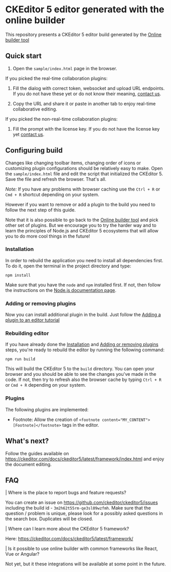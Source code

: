 # CKEditor 5 editor generated with the online builder

This repository presents a CKEditor 5 editor build generated by the [Online builder tool](https://ckeditor.com/ckeditor-5/online-builder)

## Quick start

1. Open the `sample/index.html` page in the browser.

If you picked the real-time collaboration plugins:

1. Fill the dialog with correct token, websocket and upload URL endpoints. If you do not have these yet or do not know their meaning, [contact us](https://ckeditor.com/contact/).

1. Copy the URL and share it or paste in another tab to enjoy real-time collaborative editing.

If you picked the non-real-time collaboration plugins:

1. Fill the prompt with the license key. If you do not have the license key yet [contact us](https://ckeditor.com/contact/).

## Configuring build

Changes like changing toolbar items, changing order of icons or customizing plugin configurations should be relatively easy to make. Open the `sample/index.html` file and edit the script that initialized the CKEditor 5. Save the file and refresh the browser. That's all.

*Note:* If you have any problems with browser caching use the `Ctrl + R` or `Cmd + R` shortcut depending on your system.

However if you want to remove or add a plugin to the build you need to follow the next step of this guide.

Note that it is also possible to go back to the [Online builder tool](https://ckeditor.com/ckeditor-5/online-builder) and pick other set of plugins. But we encourage you to try the harder way and to learn the principles of Node.js and CKEditor 5 ecosystems that will allow you to do more cool things in the future!

### Installation

In order to rebuild the application you need to install all dependencies first. To do it, open the terminal in the project directory and type:

```shell
npm install
```

Make sure that you have the `node` and `npm` installed first. If not, then follow the instructions on the [Node.js documentation page](https://nodejs.org/en/).

### Adding or removing plugins

Now you can install additional plugin in the build. Just follow the [Adding a plugin to an editor tutorial](https://ckeditor.com/docs/ckeditor5/latest/builds/guides/integration/installing-plugins.html#adding-a-plugin-to-an-editor)

### Rebuilding editor

If you have already done the [Installation](#installation) and [Adding or removing plugins](#adding-or-removing-plugins) steps, you're ready to rebuild the editor by running the following command:

```shell
npm run build
```

This will build the CKEditor 5 to the `build` directory. You can open your browser and you should be able to see the changes you've made in the code. If not, then try to refresh also the browser cache by typing `Ctrl + R` or `Cmd + R` depending on your system.

### Plugins
The following plugins are implemented:
- Footnote: Allow the creation of ``<footnote content="MY_CONTENT">[Footnote]</footnote>`` tags in the editor.

## What's next?

Follow the guides available on <https://ckeditor.com/docs/ckeditor5/latest/framework/index.html> and enjoy the document editing.

## FAQ

| Where is the place to report bugs and feature requests?

You can create an issue on <https://github.com/ckeditor/ckeditor5/issues> including the build id - `3m2h62t55rm-qe3sl09wzfmh`. Make sure that the question / problem is unique, please look for a possibly asked questions in the search box. Duplicates will be closed.

| Where can I learn more about the CKEditor 5 framework?

Here: <https://ckeditor.com/docs/ckeditor5/latest/framework/>

| Is it possible to use online builder with common frameworks like React, Vue or Angular?

Not yet, but it these integrations will be available at some point in the future.
